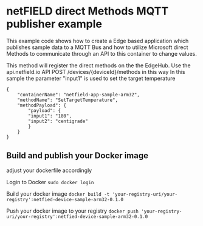# netFIELD direct Methods MQTT publisher example

This example code shows how to create a Edge based application which publishes sample data to a MQTT Bus and how to utilize Microsoft direct Methods to communicate through an API to this container to change values.

This method will register the direct methods on the the EdgeHub.
Use the api.netfield.io API POST /devices/{deviceId}/methods in this way
In this sample the parameter "input1" is used to set the target temperature
```
{
    "containerName": "netfield-app-sample-arm32",
    "methodName": "SetTargetTemperature",
    "methodPayload": {
        "payload": {
        "input1": "180",
        "input2": "centigrade"
        }
    }
}
```
## Build and publish your Docker image
adjust your dockerfile accordingly

Login to Docker
```sudo docker login```

Build your docker image
```docker build -t 'your-registry-uri/your-registry':netfied-device-sample-arm32-0.1.0```

Push your docker image to your registry
```docker push 'your-registry-uri/your-registry':netfied-device-sample-arm32-0.1.0```
